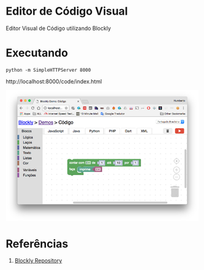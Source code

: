 # Editor de Código Visual

Editor Visual de Código utilizando Blockly


# Executando

```
python -m SimpleHTTPServer 8000
```

http://localhost:8000/code/index.html


![](doc/output.png)


# Referências

1. [Blockly Repository](https://github.com/google/blockly)
